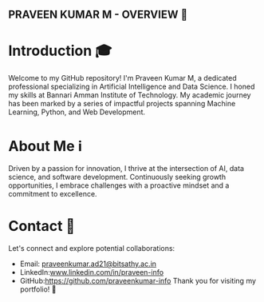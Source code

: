 ## PRAVEEN KUMAR M - OVERVIEW 🌟
# Introduction 🎓
Welcome to my GitHub repository! I'm Praveen Kumar M, a dedicated professional specializing in Artificial Intelligence and Data Science. I honed my skills at Bannari Amman Institute of Technology. My academic journey has been marked by a series of impactful projects spanning Machine Learning, Python, and Web Development.

# About Me ℹ️
Driven by a passion for innovation, I thrive at the intersection of AI, data science, and software development. Continuously seeking growth opportunities, I embrace challenges with a proactive mindset and a commitment to excellence.

# Contact 📩
Let's connect and explore potential collaborations:

* Email: praveenkumar.ad21@bitsathy.ac.in
* LinkedIn:www.linkedin.com/in/praveen-info
* GitHub:https://github.com/praveenkumar-info
Thank you for visiting my portfolio! 🚀
